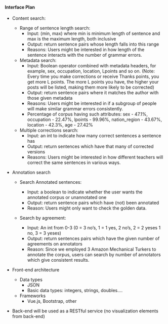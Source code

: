 #### Interface Plan

- Content search:
    - Range of sentence length search:
        - Input: (min, max) where min is minimum length of sentence and max is the maximum length, both inclusive
        - Output: return sentence pairs whose length falls into this range
        - Reasons: Users might be interested in how length of the sentence interacts with the number of grammar errors.
    - Metadata search:
        - Input: Boolean operator combined with metadata headers, for example, sex, occupation, location, Lpoints and so on.
	(Note: Every time you make corrections or receive Thanks points, you get more L points. The more L points you have, the higher your posts will be listed, making them more likely to be corrected)
        - Output: return sentence pairs where it matches the author with those given metadata
        - Reasons: Users might be interested in if a subgroup of people will make similar grammar errors consistently.
		- Percentage of corpus having such attributes: sex - 47.1%, occupation - 22.47%, lpoints - 99.96%, nation_region - 43.67%, location - 42.3%, age - 27.42%
    - Multiple corrections search:
        - Input: an int to indicate how many correct sentences a sentence has
        - Output: return sentences which have that many of corrected versions
        - Reasons: Users might be interested in how different teachers will correct the same sentences in various ways.

- Annotation search
    - Search Annotated sentences:
        - Input: a boolean to indicate whether the user wants the annotated corpus or unannotated one
        - Output: return sentence pairs which have (not) been annotated
        - Reason: Users might only want to check the golden data.

    - Search by agreement:
        - Input: An int from 0-3 (0 = 3 no’s, 1 = 1 yes, 2 no’s, 2 = 2 yeses 1 no, 3 = 3 yeses)
        - Output: return sentences pairs which have the given number of agreements on annotators
        - Reason: Since we employed 3 Amazon Mechanical Turkers to annotate the corpus, users can search by number of annotators which give consistent results.

- Front-end architecture
    - Data types
        - JSON
        - Basic data types: integers, strings, doubles....
    - Frameworks
        - Vue.js, Bootstrap, other
- Back-end will be used as a RESTful service (no visualization elements from back-end)

	 
			

    
	



